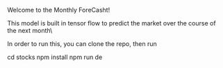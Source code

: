 Welcome to the Monthly ForeCasht!

This model is built in tensor flow to predict the market over the course of the next month\

In order to run this, you can clone the repo, then run

cd stocks
npm install
npm run de
